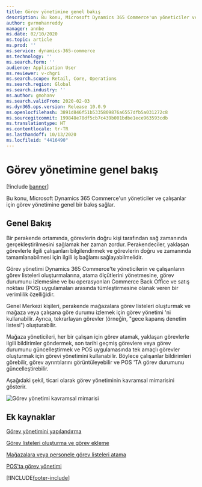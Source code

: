 ```yaml
---
title: Görev yönetimine genel bakış
description: Bu konu, Microsoft Dynamics 365 Commerce'un yöneticiler ve çalışanlar için görev yönetimine genel bir bakış sağlar.
author: gvrmohanreddy
manager: annbe
ms.date: 02/10/2020
ms.topic: article
ms.prod: ''
ms.service: dynamics-365-commerce
ms.technology: ''
ms.search.form: ''
audience: Application User
ms.reviewer: v-chgri
ms.search.scope: Retail, Core, Operations
ms.search.region: Global
ms.search.industry: ''
ms.author: gmohanv
ms.search.validFrom: 2020-02-03
ms.dyn365.ops.version: Release 10.0.9
ms.openlocfilehash: 3891d846f51b5335809876a6557dfb5a031272c8
ms.sourcegitcommit: 199848e78df5cb7c439b001bdbe1ece963593cdb
ms.translationtype: HT
ms.contentlocale: tr-TR
ms.lasthandoff: 10/13/2020
ms.locfileid: "4416490"
---
```

# <a name="task-management-overview"></a>Görev yönetimine genel bakış

[!include [banner](includes/banner.md)]

Bu konu, Microsoft Dynamics 365 Commerce'un yöneticiler ve çalışanlar için görev yönetimine genel bir bakış sağlar.

## <a name="overview"></a>Genel Bakış

Bir perakende ortamında, görevlerin doğru kişi tarafından sağ zamanında gerçekleştirilmesini sağlamak her zaman zordur. Perakendeciler, yaklaşan görevlerle ilgili çalışanları bilgilendirmek ve görevlerin doğru ve zamanında tamamlanabilmesi için ilgili iş bağlamı sağlayabilmelidir.

Görev yönetimi Dynamics 365 Commerce'te yöneticilerin ve çalışanların görev listeleri oluşturmalarına, atama ölçütlerini yönetmesine, görev durumunu izlemesine ve bu operasyonları Commerce Back Office ve satış noktası (POS) uygulamaları arasında tümleştirmesine olanak veren bir verimlilik özelliğidir.

Genel Merkezi kişileri, perakende mağazalara görev listeleri oluşturmak ve mağaza veya çalışana göre durumu izlemek için görev yönetimi 'ni kullanabilir. Ayrıca, tekrarlayan görevler (örneğin, "gece kapanış denetim listesi") oluşturabilir.

Mağaza yöneticileri, her bir çalışan için görev atamak, yaklaşan görevlerle ilgili bildirimler göndermek, son tarihi geçmiş görevlere veya görev durumunu güncelleştirmek ve POS uygulamasında tek amaçlı görevler oluşturmak için görevi yönetimini kullanabilir. Böylece çalışanlar bildirimleri görebilir, görev ayrıntılarını görüntüleyebilir ve POS 'TA görev durumunu güncelleştirebilir.

Aşağıdaki şekil, ticari olarak görev yönetiminin kavramsal mimarisini gösterir.

![Görev yönetimi kavramsal mimarisi](media/Tasks-management-conceptual-architecture.png)

## <a name="additional-resources"></a>Ek kaynaklar

[Görev yönetimini yapılandırma](task-mgmt-configure.md)

[Görev listeleri oluşturma ve görev ekleme](task-mgmt-create-lists.md)

[Mağazalara veya personele görev listeleri atama](task-mgmt-assign-lists.md)

[POS'ta görev yönetimi](task-mgmt-POS.md)


[!INCLUDE[footer-include](../includes/footer-banner.md)]